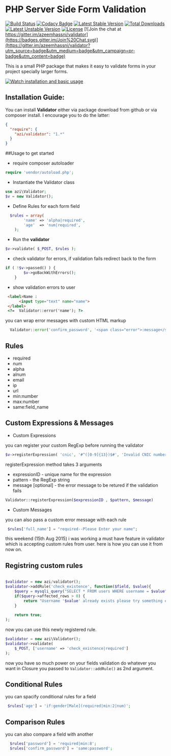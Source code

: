 # PHP Server Side Form Validation



[![Build Status](https://travis-ci.org/azeemhassni/validator.svg?branch=v2.0)](https://travis-ci.org/azeemhassni/validator)
[![Codacy Badge](https://www.codacy.com/project/badge/333e9f1f4abf4f6195e4a99b1a2e5766)](https://www.codacy.com/app/azibaloch247/validator)
[![Latest Stable Version](https://poser.pugx.org/azi/validator/v/stable.svg)](https://packagist.org/packages/azi/validator) [![Total Downloads](https://poser.pugx.org/azi/validator/downloads.svg)](https://packagist.org/packages/azi/validator) [![Latest Unstable Version](https://poser.pugx.org/azi/validator/v/unstable.svg)](https://packagist.org/packages/azi/validator) [![License](https://poser.pugx.org/azi/validator/license.svg)](https://packagist.org/packages/azi/validator) 
[![Join the chat at https://gitter.im/azeemhassni/validator](https://badges.gitter.im/Join%20Chat.svg)](https://gitter.im/azeemhassni/validator?utm_source=badge&utm_medium=badge&utm_campaign=pr-badge&utm_content=badge)

This is a small PHP package that makes it easy to validate forms in your project specially larger forms.

[![Watch installation and basic usage](https://raw.githubusercontent.com/azeemhassni/validator/master/thumbnail.png)](http://www.youtube.com/watch?v=Ngxk95xg5DM)


## Installation Guide:

You can install **Validator** either via package download from github or via composer install. I encourage you to do the latter:
 
```json  
{ 
  "require": {
    "azi/validator": "1.*"
  }
} 
```


##Usage 
to get started 

* require composer autoloader 

```php
require 'vendor/autoload.php';
```

* Instantiate the Validator class
```php
use azi\Validator;
$v = new Validator();
```
* Define Rules for each form field
```php
  $rules = array(
        'name' => 'alpha|required',
        'age'  => 'num|required',
    );
```
* Run the **validator** 
```php
$v->validate( $_POST, $rules );
```
* check validator for errors, if validation fails redirect back to the form
```php
if ( !$v->passed() ) {
        $v->goBackWithErrors();
    }
```

* show validation errors to user
```html
 <label>Name :
      <input type="text" name="name">
 </label>
 <?=  Validator::error('name'); ?>
```

you can wrap error messages with custom HTML markup

```php
  Validator::error('confirm_password', '<span class="error">:message</span>');
```


## Rules
 * required
 * num
 * alpha
 * alnum
 * email
 * ip
 * url
 * min:number
 * max:number
 * same:field_name


## Custom Expressions & Messages
* Custom Expressions

you can register your custom RegExp before running the validator

```php
$v->registerExpression( 'cnic', '#^([0-9]{13})$#', 'Invalid CNIC number' );
```

registerExpression method takes 3 arguments
* expressionID - unique name for the expression
* pattern - the RegExp string
* message [optional] - the error message to be retured if the validation fails

```php 
Validator::registerExpression($expressionID , $pattern, $message)
```


* Custom Messages

you can also pass a custom error message with each rule

```php
 $rules['full_name'] = "required--Please Enter your name";
```

this weekend (15th Aug 2015) i was working a must have feature in validator which is accepting custom rules from user.
here is how you can use it from now on.
## Registring custom rules
```php

$validator = new azi/validator();
$validator->addRule('check_existence', function($field, $value){
    $query = mysqli_query("SELECT * FROM users WHERE username = $value");
    if($query->affected_rows > 0) {
        return "Username '$value' already exists please try something else";
    }
    
    return true;
);

```


now you can use this newly registered rule.

```php
$validator = new azi\Validator();
$validator->validate(
    $_POST, ['username' => 'check_existence|required']
);
```


now you have so much power on your fields validation do whatever you want in Closure you passed to
```Validator::addRule()``` as 2nd argument.

## Conditional Rules
you can spacify conditional rules for a field
```php
 $rules['age'] = 'if:gender[Male](required|min:2|num)';
```

## Comparison Rules

you can also compare a field with another
```php
  $rules['password'] = 'required|min:8';
  $rules['confirm_password'] = 'same:password';
```


